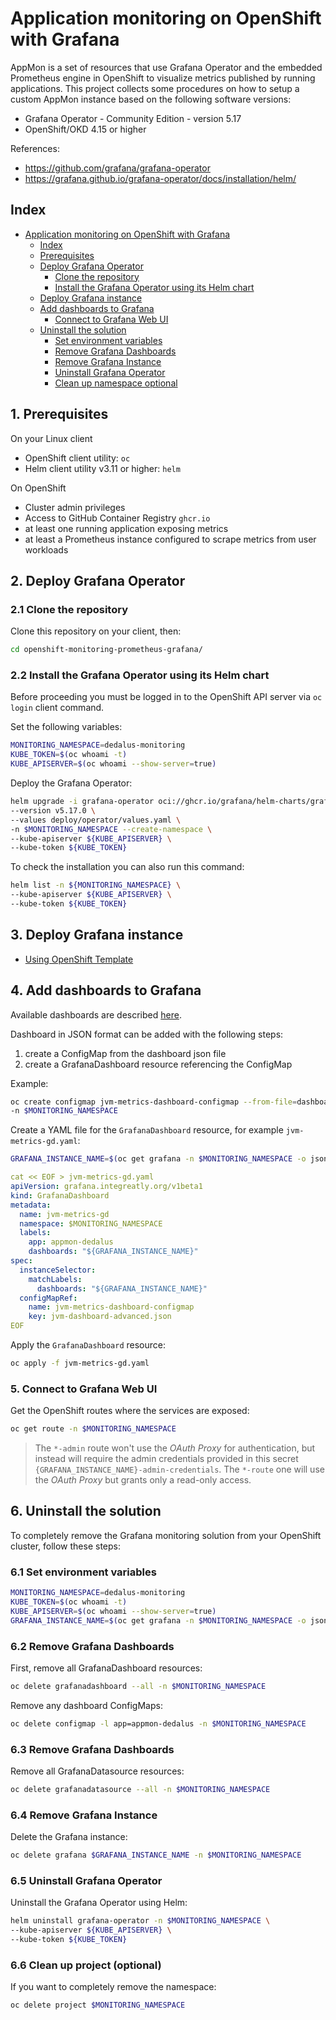 # Application monitoring on OpenShift with Grafana
<!-- markdownlint-disable MD004 MD034 -->
AppMon is a set of resources that use Grafana Operator and the embedded Prometheus engine in OpenShift to visualize metrics published by running applications.
This project collects some procedures on how to setup a custom AppMon instance based on the following software versions:

* Grafana Operator - Community Edition - version 5.17
* OpenShift/OKD 4.15 or higher

References:

* <https://github.com/grafana/grafana-operator>
* <https://grafana.github.io/grafana-operator/docs/installation/helm/>

## Index

<!-- TOC -->

- [Application monitoring on OpenShift with Grafana](#application-monitoring-on-openshift-with-grafana)
    - [Index](#index)
    - [Prerequisites](#prerequisites)
    - [Deploy Grafana Operator](#deploy-grafana-operator)
        - [Clone the repository](#clone-the-repository)
        - [Install the Grafana Operator using its Helm chart](#install-the-grafana-operator-using-its-helm-chart)
    - [Deploy Grafana instance](#deploy-grafana-instance)
    - [Add dashboards to Grafana](#add-dashboards-to-grafana)
        - [Connect to Grafana Web UI](#connect-to-grafana-web-ui)
    - [Uninstall the solution](#uninstall-the-solution)
        - [Set environment variables](#set-environment-variables)
        - [Remove Grafana Dashboards](#remove-grafana-dashboards)
        - [Remove Grafana Instance](#remove-grafana-instance)
        - [Uninstall Grafana Operator](#uninstall-grafana-operator)
        - [Clean up namespace optional](#clean-up-namespace-optional)

<!-- /TOC -->

## 1. Prerequisites

On your Linux client

* OpenShift client utility: ```oc```
* Helm client utility v3.11 or higher: ```helm```

On OpenShift

* Cluster admin privileges
* Access to GitHub Container Registry `ghcr.io`
* at least one running application exposing metrics
* at least a Prometheus instance configured to scrape metrics from user workloads

## 2. Deploy Grafana Operator

### 2.1 Clone the repository

Clone this repository on your client, then:

```bash
cd openshift-monitoring-prometheus-grafana/
```

### 2.2 Install the Grafana Operator using its Helm chart

Before proceeding you must be logged in to the OpenShift API server via `oc login` client command.

Set the following variables:

```bash
MONITORING_NAMESPACE=dedalus-monitoring
KUBE_TOKEN=$(oc whoami -t)
KUBE_APISERVER=$(oc whoami --show-server=true)
```

Deploy the Grafana Operator:

```bash
helm upgrade -i grafana-operator oci://ghcr.io/grafana/helm-charts/grafana-operator \
--version v5.17.0 \ 
--values deploy/operator/values.yaml \
-n $MONITORING_NAMESPACE --create-namespace \
--kube-apiserver ${KUBE_APISERVER} \
--kube-token ${KUBE_TOKEN}
```

To check the installation you can also run this command:

```bash
helm list -n ${MONITORING_NAMESPACE} \
--kube-apiserver ${KUBE_APISERVER} \
--kube-token ${KUBE_TOKEN}
```

## 3. Deploy Grafana instance
- [Using OpenShift Template](/deploy/openshift-template/README.md)

## 4. Add dashboards to Grafana

Available dashboards are described [here](/dashboards/README.md).

Dashboard in JSON format can be added with the following steps:
1. create a ConfigMap from the dashboard json file
2. create a GrafanaDashboard resource referencing the ConfigMap

Example:

```bash
oc create configmap jvm-metrics-dashboard-configmap --from-file=dashboards/jvm-dashboard-advanced.json \
-n $MONITORING_NAMESPACE
```

Create a YAML file for the `GrafanaDashboard` resource, for example `jvm-metrics-gd.yaml`:

```bash
GRAFANA_INSTANCE_NAME=$(oc get grafana -n $MONITORING_NAMESPACE -o jsonpath='{.items[0].metadata.name}')
```

```yaml
cat << EOF > jvm-metrics-gd.yaml
apiVersion: grafana.integreatly.org/v1beta1
kind: GrafanaDashboard
metadata:
  name: jvm-metrics-gd
  namespace: $MONITORING_NAMESPACE
  labels:
    app: appmon-dedalus
    dashboards: "${GRAFANA_INSTANCE_NAME}"
spec:
  instanceSelector:
    matchLabels:
      dashboards: "${GRAFANA_INSTANCE_NAME}"
  configMapRef:
    name: jvm-metrics-dashboard-configmap
    key: jvm-dashboard-advanced.json
EOF
```

Apply the `GrafanaDashboard` resource:

```bash
oc apply -f jvm-metrics-gd.yaml
```

### 5. Connect to Grafana Web UI

Get the OpenShift routes where the services are exposed:

```bash
oc get route -n $MONITORING_NAMESPACE
```

> The `*-admin` route won't use the _OAuth Proxy_ for authentication, but instead will require the admin credentials provided in this secret
`{GRAFANA_INSTANCE_NAME}-admin-credentials`.
The `*-route` one will use the _OAuth Proxy_ but grants only a read-only access.

## 6. Uninstall the solution

To completely remove the Grafana monitoring solution from your OpenShift cluster, follow these steps:

### 6.1 Set environment variables

```bash
MONITORING_NAMESPACE=dedalus-monitoring
KUBE_TOKEN=$(oc whoami -t)
KUBE_APISERVER=$(oc whoami --show-server=true)
GRAFANA_INSTANCE_NAME=$(oc get grafana -n $MONITORING_NAMESPACE -o jsonpath='{.items[0].metadata.name}')
```

### 6.2 Remove Grafana Dashboards

First, remove all GrafanaDashboard resources:

```bash
oc delete grafanadashboard --all -n $MONITORING_NAMESPACE
```

Remove any dashboard ConfigMaps:

```bash
oc delete configmap -l app=appmon-dedalus -n $MONITORING_NAMESPACE
```

### 6.3 Remove Grafana Dashboards

Remove all GrafanaDatasource resources:

```bash
oc delete grafanadatasource --all -n $MONITORING_NAMESPACE
```

### 6.4 Remove Grafana Instance

Delete the Grafana instance:

```bash
oc delete grafana $GRAFANA_INSTANCE_NAME -n $MONITORING_NAMESPACE
```

### 6.5 Uninstall Grafana Operator

Uninstall the Grafana Operator using Helm:

```bash
helm uninstall grafana-operator -n $MONITORING_NAMESPACE \
--kube-apiserver ${KUBE_APISERVER} \
--kube-token ${KUBE_TOKEN}
```

### 6.6 Clean up project (optional)

If you want to completely remove the namespace:

```bash
oc delete project $MONITORING_NAMESPACE
```
